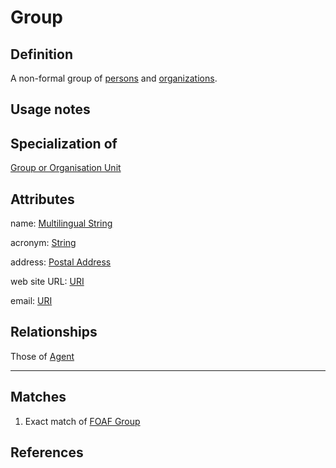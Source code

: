 # Group

## Definition
A non-formal group of [persons](../entities/Person.md) and [organizations](../entities/Organisation_Unit.md).

## Usage notes

## Specialization of
[Group or Organisation Unit](../entities/Group_or_Organisation_Unit.md)

## Attributes
name: [Multilingual String](../datatypes/Multilingual_String.md)

acronym: [String](../datatypes/String.md)

address: [Postal Address](../datatypes/Postal_Address.md)

web site URL: [URI](../datatypes/URI.md)

email: [URI](../datatypes/URI.md)

## Relationships

Those of [Agent](../entities/Agent.md#relationships)

---
## Matches
1. Exact match of [FOAF Group](http://xmlns.com/foaf/spec/#term_Group) 

## References

